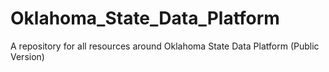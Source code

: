 # Oklahoma_State_Data_Platform
A repository for all resources around Oklahoma State Data Platform (Public Version)
